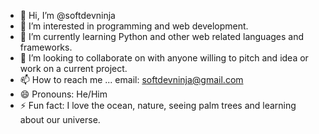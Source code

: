 - 👋 Hi, I’m @softdevninja
- 👀 I’m interested in programming and web development.
- 🌱 I’m currently learning Python and other web related languages and frameworks.
- 💞️ I’m looking to collaborate on with anyone willing to pitch and idea or work on a current project.
- 📫 How to reach me ... email: softdevninja@gmail.com
- 😄 Pronouns: He/Him
- ⚡ Fun fact: I love the ocean, nature, seeing palm trees and learning about our universe.

<!---
softdevninja/softdevninja is a ✨ special ✨ repository because its `README.md` (this file) appears on your GitHub profile.
You can click the Preview link to take a look at your changes.
--->
